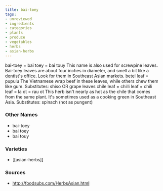 ```yaml
---
title: bai-toey
tags:
- unreviewed
- ingredients
- categories
- plants
- produce
- vegetables
- herbs
- asian-herbs
---
```

bai-toey = bai toey = bai touy This name is also used for screwpine leaves. Bai-toey leaves are about four inches in diameter, and smell a bit like a dentist's office. Look for them in Southeast Asian markets. betel leaf = pupulu The Vietnamese wrap beef in these leaves, while others chew them like gum. Substitutes: shiso OR grape leaves chile leaf = chilli leaf = chili leaf = la ot = rau ot This herb isn't nearly as hot as the chile that comes from the same plant. It's sometimes used as a cooking green in Southeast Asia. Substitutes: spinach (not as pungent)

### Other Names

* bai-toey
* bai toey
* bai touy

### Varieties

* [[asian-herbs]]

### Sources
* http://foodsubs.com/HerbsAsian.html
